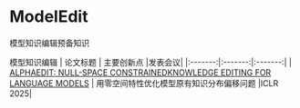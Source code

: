 # ModelEdit
模型知识编辑预备知识

模型知识编辑
| 论文标题 | 主要创新点 |发表会议|
|:-------:|:-------:|:-------:|
| [ALPHAEDIT: NULL-SPACE CONSTRAINEDKNOWLEDGE EDITING FOR LANGUAGE MODELS](https://arxiv.org/abs/2410.04045)  | 用零空间特性优化模型原有知识分布偏移问题   |ICLR 2025|
